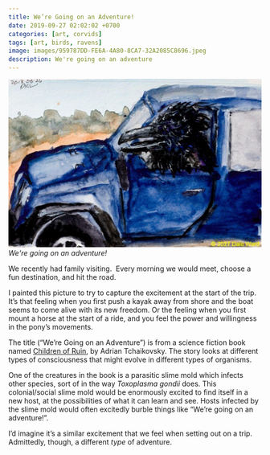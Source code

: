 ```yaml
---
title: We’re Going on an Adventure!
date: 2019-09-27 02:02:02 +0700
categories: [art, corvids]
tags: [art, birds, ravens]
image: images/959787DD-FE6A-4A80-8CA7-32A2085C8696.jpeg
description: We're going on an adventure
---
```


![pic](images/959787DD-FE6A-4A80-8CA7-32A2085C8696-1024x680.jpeg "raven pic")
*We're going on an adventure!*

We recently had family visiting.  Every morning we would meet, choose a fun destination, and hit the road.

I painted this picture to try to capture the excitement at the start of the trip. It’s that feeling when you first push a kayak away from shore and the boat seems to come alive with its new freedom. Or the feeling when you first mount a horse at the start of a ride, and you feel the power and willingness in the pony’s movements.

The title (“We’re Going on an Adventure”) is from a science fiction book named [Children of Ruin](https://www.amazon.com/gp/product/B07H29P76R/), by Adrian Tchaikovsky. The story looks at different types of consciousness that might evolve in different types of organisms.

One of the creatures in the book is a parasitic slime mold which infects other species, sort of in the way _Toxoplasma gondii_ does. This colonial/social slime mold would be enormously excited to find itself in a new host, at the possibilities of what it can learn and see. Hosts infected by the slime mold would often excitedly burble things like “We’re going on an adventure!”.

I’d imagine it’s a similar excitement that we feel when setting out on a trip. Admittedly, though, a different _type_ of adventure.
